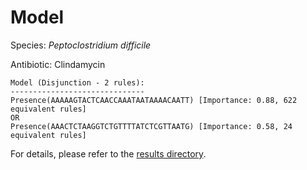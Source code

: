 
# Model

Species: *Peptoclostridium difficile*

Antibiotic: Clindamycin

```
Model (Disjunction - 2 rules):
------------------------------
Presence(AAAAAGTACTCAACCAAATAATAAAACAATT) [Importance: 0.88, 622 equivalent rules]
OR
Presence(AAACTCTAAGGTCTGTTTTATCTCGTTAATG) [Importance: 0.58, 24 equivalent rules]

```

For details, please refer to the [results directory](../../../../../results/scm_b/peptoclostridium%20difficile/clindamycin/repeat_6/).

